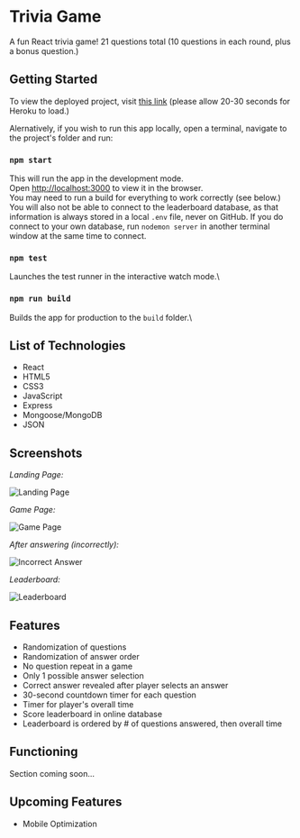 # Trivia Game

A fun React trivia game! 21 questions total (10 questions in each round, plus a bonus question.)

## Getting Started

To view the deployed project, visit [this link](https://trivia-tandem.herokuapp.com/) (please allow 20-30 seconds for Heroku to load.)

Alernatively, if you wish to run this app locally, open a terminal, navigate to the project's folder and run:

### `npm start`

This will run the app in the development mode.\
Open [http://localhost:3000](http://localhost:3000) to view it in the browser.\
You may need to run a build for everything to work correctly (see below.)\
You will also not be able to connect to the leaderboard database, as that information is always stored in a local `.env` file, never on GitHub. If you do connect to your own database, run `nodemon server` in another terminal window at the same time to connect.

### `npm test`

Launches the test runner in the interactive watch mode.\

### `npm run build`

Builds the app for production to the `build` folder.\

## List of Technologies

* React
* HTML5
* CSS3
* JavaScript
* Express
* Mongoose/MongoDB
* JSON

## Screenshots

*Landing Page:*

![Landing Page](https://i.imgur.com/VHOyrGV.jpg)


*Game Page:*

![Game Page](https://i.imgur.com/dUKcaiU.jpg)


*After answering (incorrectly):*

![Incorrect Answer](https://i.imgur.com/dXS3t62.png)


*Leaderboard:*

![Leaderboard](https://i.imgur.com/nf0hUOU.png)

## Features

* Randomization of questions
* Randomization of answer order
* No question repeat in a game
* Only 1 possible answer selection
* Correct answer revealed after player selects an answer
* 30-second countdown timer for each question
* Timer for player's overall time 
* Score leaderboard in online database
* Leaderboard is ordered by # of questions answered, then overall time

## Functioning

Section coming soon...

## Upcoming Features

* Mobile Optimization


